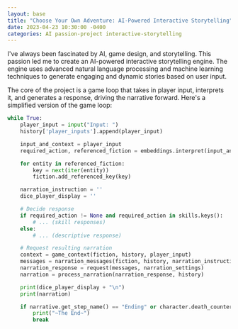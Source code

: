 ```yaml
---
layout: base
title: "Choose Your Own Adventure: AI-Powered Interactive Storytelling"
date: 2023-04-23 10:30:00 -0400
categories: AI passion-project interactive-storytelling
---
```


I've always been fascinated by AI, game design, and storytelling. This passion led me to create an AI-powered interactive storytelling engine. The engine uses advanced natural language processing and machine learning techniques to generate engaging and dynamic stories based on user input.

<!-- ![Sample Screenshot](/assets/images/sample-screenshot.png) -->

The core of the project is a game loop that takes in player input, interprets it, and generates a response, driving the narrative forward. Here's a simplified version of the game loop:

```python
while True:
    player_input = input("Input: ")
    history['player_inputs'].append(player_input)

    input_and_context = player_input
    required_action, referenced_fiction = embeddings.interpret(input_and_context, save_folder, training_mode=action_training_mode)

    for entity in referenced_fiction:
        key = next(iter(entity))
        fiction.add_referenced_key(key)

    narration_instruction = ''
    dice_player_display = ''

    # Decide response
    if required_action != None and required_action in skills.keys():
        # ... (skill responses)
    else:
        # ... (descriptive response)

    # Request resulting narration
    context = game_context(fiction, history, player_input)
    messages = narration_messages(fiction, history, narration_instruction)
    narration_response = request(messages, narration_settings)
    narration = process_narration(narration_response, history)

    print(dice_player_display + "\n")
    print(narration)

    if narrative.get_step_name() == "Ending" or character.death_counter > 3:
        print("~The End~")
        break
```

